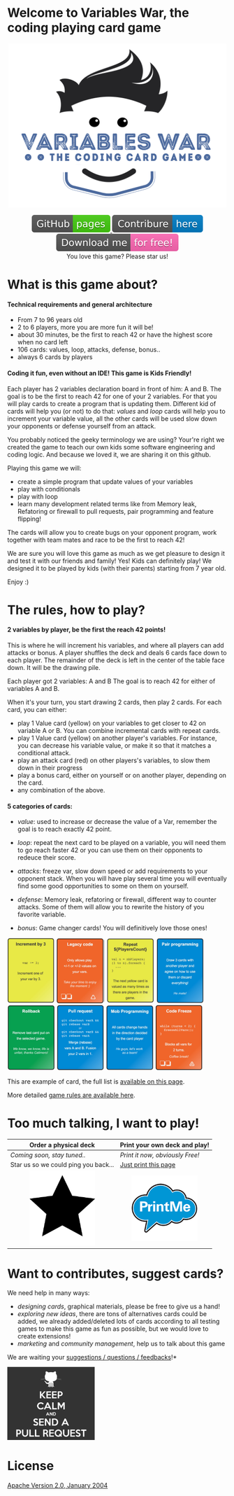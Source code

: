 # Welcome to Variables War, the coding playing card game

<p align="center">
    <a href="https://kids-code-games.github.io/variables-war/" target="_blank">
    <img width="500" src="./images/variables-war.png" alt="Variables WarCard Game">
    </a>
</p>


<div align="center">
<a href="https://kids-code-games.github.io/variables-war/">
    <img src="./images/GitHub-pages.svg" alt="Variables War Card Game GitHubPages" />
</a>
<a href="https://github.com/kids-code-games/variables-war/issues">
    <img src="./images/Contribure-here-blue.svg" alt="Variables War Contributions" />
</a>
<a href="http://htmlpreview.github.io/?https://raw.githubusercontent.com/kids-code-games/variables-war/master/card-maker/01_ourdeck/card-GENERATED.html">
    <img src="./images/Download-me-for free.svg" alt="Variables War Download" />
</a>
</div>

<div align="center">You love this game? Please star us!</div>


# What is this game about?

#### Technical requirements and general architecture

- From 7 to 96 years old
- 2 to 6 players, more you are more fun it will be!
- about 30 minutes, be the first to reach 42 or have the highest score when no card left
- 106 cards: values, loop, attacks, defense, bonus..
- always 6 cards by players

#### Coding it fun, even without an IDE! This game is Kids Friendly!

Each player has 2 variables declaration board in front of him: A and B. 
The goal is to be the first to reach 42 for one of your 2 variables. For that you will play cards to create a program that is updating them.
Different kid of cards will help you (or not) to do that: *values* and *loop* cards will help you to increment your variable value, all the other cards will be used slow down your opponents or defense yourself from an attack.

You probably noticed the geeky terminology we are using? Your're right we created the game to teach our own kids some software engineering and coding logic. And because we loved it, we are sharing it on this github. 

Playing this game we will:
- create a simple program that update values of your variables
- play with conditionals 
- play with loop
- learn many development related terms like from Memory leak, Refatoring or firewall to pull requests, pair programming and feature flipping!

The cards will allow you to create bugs on your opponent program, work together with team mates and race to be the first to reach 42!

We are sure you will love this game as much as we get pleasure to design it and test it with our friends and family!
Yes! Kids can definitely play! We designed it to be played by kids (with their parents) starting from 7 year old.

Enjoy :)


# The rules, how to play?

#### 2 variables by player, be the first the reach 42 points!

This is where he will increment his variables, and where all players can add attacks or bonus. 
A player shuffles the deck and deals 6 cards face down to each player. The remainder of the deck is left in the center of the table face down. It will be the drawing pile.


Each player got 2 variables: A and B
The goal is to reach 42 for either of variables A and B. 

When it's your turn, you start drawing 2 cards, then play 2 cards. 
For each card, you can either:
- play 1 Value card (yellow) on your variables to get closer to 42 on variable A or B. You can combine incremental cards with repeat cards.
- play 1 Value card (yellow) on another player's variables. For instance, you can decrease his variable value, or make it so that it matches a conditional attack.
- play an attack card (red) on other players's variables, to slow them down in their progress
- play a bonus card, either on yourself or on another player, depending on the card.
- any combination of the above.


#### 5 categories of cards: 
* *value*: used to increase or decrease the value of a Var, remember the goal is to reach exactly 42 point.

* *loop*: repeat the next card to be played on a variable, you will need them to go reach faster 42 or you can use them on their opponents to redeuce their score.

* *attacks*: freeze var, slow down speed or add requirements to your opponent stack. When you will have play several time you will eventually find some good opportunities to some on them on yourself.

* *defense*: Memory leak, refatoring or firewall, different way to counter attacks. Some of them will allow you to rewrite the history of you favorite variable.

* *bonus*: Game changer cards! You will definitively love those ones!

<div>
<img height="150" src="./images/card-increment.jpeg" />
<img height="150" src="./images/card-legacy.jpeg" />
<img height="150" src="./images/card-loop.jpeg" />
<img height="150" src="./images/card-pair.jpeg" />
<img height="150" src="./images/card-rollback.jpeg" />
<img height="150" src="./images/card-pr.jpeg" />
<img height="150" src="./images/card-mob.jpeg" />
<img height="150" src="./images/card-freeze.jpeg" />
</div>

This are example of card, the full list is [available on this page](./CardsDescription.md).

More detailed [game rules are available here](./GameRules.md).

# Too much talking, I want to play!


| Order a physical deck                | Print your own deck and play!    |
|--------------------------------------|----------------------------------|
| *Coming soon, stay tuned..*          | *Print it now, obviously Free!*  |
| Star us so we could ping you back... | [Just print this page](http://htmlpreview.github.io/?https://raw.githubusercontent.com/kids-code-games/variables-war/master/card-maker/01_ourdeck/card-GENERATED.html) |
| <div align="center"><img width="150" src="./images/star.png" alt="Star Variables War Card Game"><div> | <div align="center"><a href="http://htmlpreview.github.io/?https://raw.githubusercontent.com/kids-code-games/variables-war/master/card-maker/01_ourdeck/card-GENERATED.html"><img width="150" src="./images/printme.png" alt="Print Variables War Card Game"></a><div> |

# Want to contributes, suggest cards?

We need help in many ways:
* *designing cards*, graphical materials, please be free to give us a hand!
* *exploring new ideas*, there are tons of alternatives cards could be added, we already added/deleted lots of cards according to all testing games to make this game as fun as possible, but we would love to create extensions!
* *marketing* and *community management*, help us to talk about this game

We are waiting your [suggestions / questions / feedbacks](https://github.com/kids-code-games/variables-war/issues)!*


<img width="200" src="./images/pull-request.gif" alt="Variables War Card Game">
   

# License

[Apache Version 2.0, January 2004](https://www.apache.org/licenses/LICENSE-2.0)

